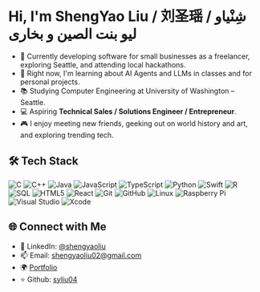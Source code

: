 # Hi, I'm ShengYao Liu / 刘圣瑶 / شِنْياو ليو بنت الصين و بخارى

- 🔭 Currently developing software for small businesses as a freelancer, exploring Seattle, and attending local hackathons.
- 🌱 Right now, I'm learning about AI Agents and LLMs in classes and for personal projects.
- 📚 Studying Computer Engineering at University of Washington – Seattle.
- 💻 Aspiring **Technical Sales / Solutions Engineer / Entrepreneur**.
- 🎮 I enjoy meeting new friends, geeking out on world history and art, and exploring trending tech.

## 🛠️ Tech Stack

![C](https://img.shields.io/badge/C-A8B9CC?logo=c&logoColor=black)
![C++](https://img.shields.io/badge/C++-00599C?logo=cplusplus&logoColor=white)
![Java](https://img.shields.io/badge/Java-007396?logo=java&logoColor=white)
![JavaScript](https://img.shields.io/badge/JavaScript-F7DF1E?logo=javascript&logoColor=black)
![TypeScript](https://img.shields.io/badge/TypeScript-3178C6?logo=typescript&logoColor=white)
![Python](https://img.shields.io/badge/Python-3776AB?logo=python&logoColor=white)
![Swift](https://img.shields.io/badge/Swift-FA7343?logo=swift&logoColor=white)
![R](https://img.shields.io/badge/R-276DC3?logo=r&logoColor=white)
![SQL](https://img.shields.io/badge/SQL-4479A1?logo=postgresql&logoColor=white)
![HTML5](https://img.shields.io/badge/HTML5-E34F26?logo=html5&logoColor=white)
![React](https://img.shields.io/badge/React-61DAFB?logo=react&logoColor=black)
![Git](https://img.shields.io/badge/Git-F05032?logo=git&logoColor=white)
![GitHub](https://img.shields.io/badge/GitHub-181717?logo=github&logoColor=white)
![Linux](https://img.shields.io/badge/Linux-FCC624?logo=linux&logoColor=black)
![Raspberry Pi](https://img.shields.io/badge/Raspberry%20Pi-A22846?logo=raspberrypi&logoColor=white)
![Visual Studio](https://img.shields.io/badge/Visual%20Studio-5C2D91?logo=visual-studio&logoColor=white)
![Xcode](https://img.shields.io/badge/Xcode-147EFB?logo=xcode&logoColor=white)

## 🌐 Connect with Me

- 💼 LinkedIn: [@shengyaoliu](www.linkedin.com/in/shengyaoliu)
- 📫 Email: [shengyaoliu02@gmail.com](mailto:shengyaoliu02@gmail.com)
- 🌍 [Portfolio](https://your-portfolio-site.com)
- ⭐️ Github: [syliu04](https://github.com/syliu04)
